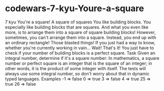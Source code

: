 # codewars-7-kyu-Youre-a-square
 7 kyu You're a square!    A square of squares You like building blocks. You especially like building blocks that are squares. And what you even like more, is to arrange them into a square of square building blocks!  However, sometimes, you can't arrange them into a square. Instead, you end up with an ordinary rectangle! Those blasted things! If you just had a way to know, whether you're currently working in vain… Wait! That's it! You just have to check if your number of building blocks is a perfect square.  Task Given an integral number, determine if it's a square number:  In mathematics, a square number or perfect square is an integer that is the square of an integer; in other words, it is the product of some integer with itself.  The tests will always use some integral number, so don't worry about that in dynamic typed languages.  Examples -1  =>  false  0  =>  true  3  =>  false  4  =>  true 25  =>  true 26  =>  false
